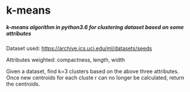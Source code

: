 # k-means
##### _k-means algorithm in python3.6 for clustering dataset based on some attributes_

Dataset used: https://archive.ics.uci.edu/ml/datasets/seeds

Attributes weighted: compactness, length, width

Given a dataset, find k=3 clusters based on the above three attributes. Once new centroids for each cluste r can no longer be calculated, return the centroids. 

